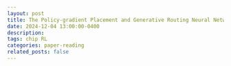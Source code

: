 ```yaml
---
layout: post
title: The Policy-gradient Placement and Generative Routing Neural Networks for Chip Design
date: 2024-12-04 13:00:00-0400
description:
tags: chip RL
categories: paper-reading
related_posts: false
---
```



